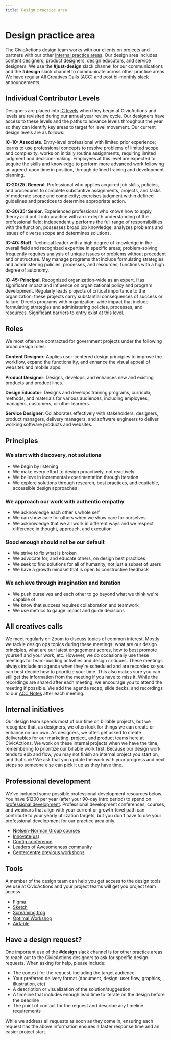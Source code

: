 ```yaml
---
title: Design practice area
---
```


# Design practice area

The CivicActions design team works with our clients on projects and partners with our other [internal practice areas](../../practice-areas/README.md). Our design area includes content designers, product designers, design educators, and service designers. We use the **#just-design** slack channel for our communications and the **#design** slack channel to communicate across other practice areas. We have regular All Creatives Calls (ACC) and post bi-monthly slack announcements.

## Individual Contributor Levels

Designers are placed into [IC levels](https://docs.google.com/spreadsheets/d/1GrO9Et2Z1NqjoJiO_BkLIqGZl7lVTTDAP5iSo0NuOfg/edit?usp=sharing) when they begin at CivicActions and levels are revisited during our annual year review cycle. Our designers have access to these levels and the paths to advance levels throughout the year so they can identify key areas to target for level movement. Our current design levels are as follows:

**IC-10: Associate**. Entry-level professional with limited prior experience; learns to use professional concepts to resolve problems of limited scope and complexity; works on initially routine assignments, requiring limited judgment and decision-making. Employees at this level are expected to acquire the skills and knowledge to perform more advanced work following an agreed-upon time in position, through defined training and development planning.

**IC-20/25: General**. Professional who applies acquired job skills, policies, and procedures to complete substantive assignments, projects, and tasks of moderate scope and complexity; exercises judgment within defined guidelines and practices to determine appropriate action.

**IC-30/35: Senior**. Experienced professional who knows how to apply theory and put it into practice with an in-depth understanding of the professional field; independently performs the full range of responsibilities with the function; possesses broad job knowledge; analyzes problems and issues of diverse scope and determines solutions.

**IC-40: Staff**. Technical leader with a high degree of knowledge in the overall field and recognized expertise in specific areas; problem-solving frequently requires analysis of unique issues or problems without precedent and or structure. May manage programs that include formulating strategies and administering policies, processes, and resources; functions with a high degree of autonomy.

**IC-45: Principal**. Recognized organization-wide as an expert. Has significant impact and influence on organizational policy and program development. Regularly leads projects of critical importance to the organization; these projects carry substantial consequences of success or failure. Directs programs with organization-wide impact that include formulating strategies and administering policies, processes, and resources. Significant barriers to entry exist at this level.

## Roles

We most often are contracted for government projects under the following broad design roles:

**Content Designer**: Applies user-centered design principles to improve the workflow, expand the functionality, and enhance the visual appeal of websites and mobile apps.

**Product Designer**: Designs, develops, and enhances new and existing products and product lines.

**Design Educator**: Designs and develops training programs, curricula, methods, and materials for various audiences, including employees, managers, customers, or other learners.

**Service Designer**: Collaborates effectively with stakeholders, designers, product managers, delivery managers, and software engineers to deliver working software products and websites.

## Principles

### We start with discovery, not solutions

- We begin by listening
- We make every effort to design proactively, not reactively
- We believe in incremental experimentation through iteration
- We explore solutions through research, best practices, and equitable, accessible design approaches

### We approach our work with authentic empathy

- We acknowledge each other's whole self
- We can show care for others when we show care for ourselves
- We acknowledge that we all work in different ways and we respect difference in thought, approach, and execution

### Good enough should not be our default

- We strive to fix what is broken
- We advocate for, and educate others, on design best practices
- We seek to find solutions for all of humanity, not just a subset of users
- We have a growth mindset that is open to constructive feedback

### We achieve through imagination and iteration

- We push ourselves and each other to go beyond what we think we're capable of
- We know that success requires collaboration and teamwork
- We use metrics to gauge impact and guide decisions

## All creatives calls

We meet regularly on Zoom to discuss topics of common interest. Mostly we tackle design ops topics during these meetings: what are our design principles, what are our latest engagement scores, how to best promote yourself and your work, etc. However, we do occasionally use these meetings for team-building activities and design critiques. These meetings always include an agenda when they're scheduled and are recorded so you can best decide how to prioritize your time. This also makes sure you can still get the information from the meeting if you have to miss it. While the recordings are shared after each meeting, we encourage you to attend the meeting if possible.
We add the agenda recap, slide decks, and recordings to our [ACC Notes](https://civicactions.atlassian.net/wiki/spaces/DES/pages/94044176/Meetings+Connection) after each meeting.

## Internal initiatives

Our design team spends most of our time on billable projects, but we recognize that, as designers, we often look for things we can create or enhance on our own. As designers, we often get asked to create deliverables for our marketing, project, and product teams here at CivicActions. We work on these internal projects when we have the time, remembering to prioritize our billable work first. Because our design work tends to ebb and flow, you may not finish an internal project you start on, and that's ok! We ask that you update the work with your progress and next steps so someone else can pick it up as they have time.

## Professional development

We've included some possible professional development resources below. You have $1200 per year (after your 90-day intro period) to spend on [professional development](../../employee-benefits/professional-development.md). Professional development conferences, courses, and webinars that align with your current or growth-level path can contribute to your yearly utilization targets, but you don't have to use your professional development for our practice area only.

- [Nielsen-Norman Group courses](https://www.nngroup.com/training/)
- [Innovate(us)](https://course.innovate-us.org/)
- [Config conference](https://config.figma.com/)
- [Leaders of Awesomeness community](https://leaders.centercentre.com/)
- [Centercentre previous workshops](https://essentials.centercentre.com/)

## Tools

A member of the design team can help you get access to the design tools we use at CivicActions and your project teams will get you project team access.

- [Figma](https://www.figma.com/)
- [Sketch](https://www.sketch.com/)
- [Screaming frog](https://www.screamingfrog.co.uk/)
- [Optimal Workshop](https://www.optimalworkshop.com/)
- [Airtable](https://airtable.com/)

## Have a design request?

One important use of the **#design** slack channel is for other practice areas to reach out to the CivicActions designers to ask for specific design requests. When asking for help, please include:

- The context for the request, including the target audience
- Your preferred delivery format (document, design, user flow, graphics, illustration, etc)
- A description or visualization of the solution/suggestion
- A timeline that includes enough lead time to iterate on the design before the deadline
- The point of contact for the request and describe any timeline requirements

While we address all requests as soon as they come in, ensuring each request has the above information ensures a faster response time and an easier project start.

